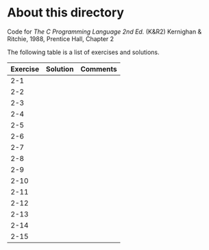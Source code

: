 # About this directory 
Code for _The C Programming Language 2nd Ed._ (K&R2) Kernighan & Ritchie, 1988, Prentice Hall, Chapter 2

The following table is a list of exercises and solutions.

|Exercise|Solution|Comments|
|--------|--------|--------|
|2-1 	 | ||
|2-2  	 |     ||
|2-3     |   ||
|2-4     | ||
|2-5     |  ||
|2-6     |  ||
|2-7     |  ||
|2-8     |       ||
|2-9     |  ||
|2-10 	 |  ||
|2-11    |      ||
|2-12  	 |      ||
|2-13    |      ||
|2-14    |      ||
|2-15    |      ||

